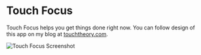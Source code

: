 Touch Focus
===========

Touch Focus helps you get things done right now. You can follow design of this app on my blog at <a href="http://touchtheory.com">touchtheory.com</a>.

![Touch Focus Screenshot](http://github.com/adobbs/touch-focus/raw/master/img/focus19.png "Latest Screenshot")